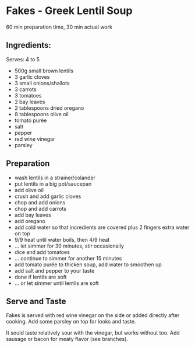 Fakes - Greek Lentil Soup
=========================

60 min preparation time, 30 min actual work

Ingredients:
------------
Serves: 4 to 5

* 500g small brown lentils
* 3 garlic cloves
* 3 small onions/shallots
* 3 carrots
* 3 tomatoes
* 2 bay leaves
* 2 tablespoons dried oregano
* 8 tablespoons olive oil
* tomato purée
* salt
* pepper
* red wine vinegar
* parsley

Preparation
-----------

* wash lentils in a strainer/colander
* put lentils in a big pot/saucepan
* add olive oil
* crush and add garlic cloves
* chop and add onions 
* chop and add carrots
* add bay leaves
* add oregano
* add cold water so that incredients are covered plus 2 fingers extra water on top
* 9/9 heat until water boils, then 4/9 heat
* ... let simmer for 30 minutes, stir occasionally
* dice and add tomatoes
* ... continue to simmer for another 15 minutes
* add tomato purée to thicken soup, add water to smoothen up
* add salt and pepper to your taste
* done if lentils are soft
* ... or let simmer until lentils are soft

Serve and Taste
---------------

Fakes is served with red wine vinegar on the side or added directly after cooking.
Add some parsley on top for looks and taste.

It sould taste relatively sour with the vinegar, but works without too.
Add sausage or bacon for meaty flavor (see branches).
